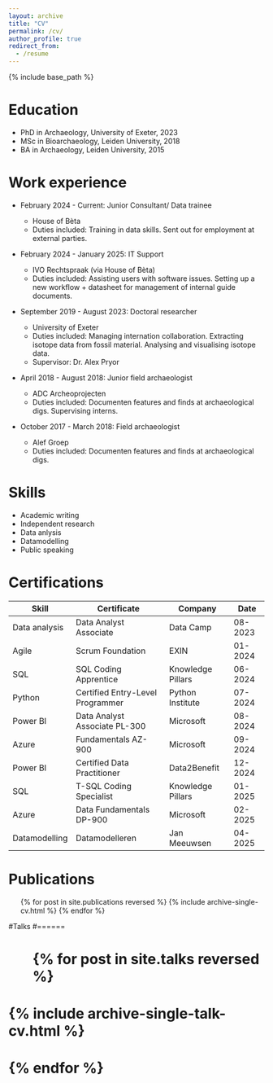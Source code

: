 ```yaml
---
layout: archive
title: "CV"
permalink: /cv/
author_profile: true
redirect_from:
  - /resume
---
```


{% include base_path %}

Education
======
* PhD in Archaeology, University of Exeter, 2023
* MSc in Bioarchaeology, Leiden University, 2018
* BA in Archaeology, Leiden University, 2015

Work experience
======
* February 2024 - Current: Junior Consultant/ Data trainee
  * House of Bèta
  * Duties included: Training in data skills. Sent out for employment at external parties. 

* February 2024 - January 2025: IT Support
  * IVO Rechtspraak (via House of Bèta)
  * Duties included: Assisting users with software issues. Setting up a new workflow + datasheet for management of internal guide documents.

* September 2019 - August 2023: Doctoral researcher
  * University of Exeter
  * Duties included: Managing internation collaboration. Extracting isotope data from fossil material. Analysing and visualising isotope data.
  * Supervisor: Dr. Alex Pryor
 
* April 2018 - August 2018: Junior field archaeologist
  * ADC Archeoprojecten
  * Duties included: Documenten features and finds at archaeological digs. Supervising interns.

* October 2017 - March 2018: Field archaeologist
  * Alef Groep
  * Duties included: Documenten features and finds at archaeological digs.
  
Skills
======
* Academic writing
* Independent research
* Data anlysis
* Datamodelling
* Public speaking


Certifications
======
 
 |Skill          |Certificate                        |Company            | Date | 
 |------         |-----                              |---                |-----|
 |Data analysis  |Data Analyst Associate             | Data Camp         |08-2023|
 |Agile          |Scrum Foundation                   | EXIN              |01-2024|
 |SQL            |SQL Coding Apprentice              | Knowledge Pillars |06-2024|
 |Python         |Certified Entry-Level Programmer   | Python Institute  |07-2024|
 |Power BI       |Data Analyst Associate PL-300      | Microsoft         |08-2024|
 |Azure          |Fundamentals AZ-900                | Microsoft         |09-2024|
 |Power BI       |Certified Data Practitioner        | Data2Benefit      |12-2024|
 |SQL            |T-SQL Coding Specialist            | Knowledge Pillars |01-2025|
 |Azure          |Data Fundamentals DP-900           | Microsoft         |02-2025|
 |Datamodelling  |Datamodelleren                     | Jan Meeuwsen      |04-2025|

Publications
======
  <ul>{% for post in site.publications reversed %}
    {% include archive-single-cv.html %}
  {% endfor %}</ul>
  
#Talks
#======
#  <ul>{% for post in site.talks reversed %}
#    {% include archive-single-talk-cv.html  %}
#  {% endfor %}</ul>
